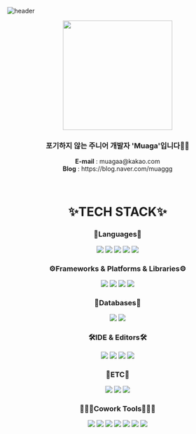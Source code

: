 ![header](https://capsule-render.vercel.app/api?type=transparent&fontColor=703ee5&height=200&section=header&text=Muaga's%20GitHub)

<div align='center'>
  <img src='https://i.pinimg.com/564x/1d/0f/5e/1d0f5e8d7b707f529b4ed3dd12d02d90.jpg' width=250px>
  <h3>포기하지 않는 주니어 개발자 'Muaga'입니다👩‍💻</h3>
  <strong>E-mail</strong> : muagaa@kakao.com
  <br>
  <strong>Blog</strong> : https://blog.naver.com/muaggg
</div>
<br>
<br>

<div align='center'>
<h1>✨TECH STACK✨</h1> 
</div>

<h3 align='center'>📖Languages📖</h3>
<div align='center'>
 <img src="https://img.shields.io/badge/java-%23ED8B00.svg?style=for-the-badge&logo=openjdk&logoColor=white"/>
 <img src="https://img.shields.io/badge/html5-%23E34F26.svg?style=for-the-badge&logo=html5&logoColor=white"/>
 <img src="https://img.shields.io/badge/css3-%231572B6.svg?style=for-the-badge&logo=css3&logoColor=white"/>
 <img src="https://img.shields.io/badge/javascript-%23323330.svg?style=for-the-badge&logo=javascript&logoColor=%23F7DF1E"/>
 <img src="https://img.shields.io/badge/dart-%230175C2.svg?style=for-the-badge&logo=dart&logoColor=white"/>
</div>
<h3 align='center'>⚙️Frameworks & Platforms & Libraries⚙️</h3>
<div align='center'>
  <img src="https://img.shields.io/badge/spring boot-%236DB33F.svg?style=for-the-badge&logo=springboot&logoColor=white"/>
  <img src="https://img.shields.io/badge/JWT-black?style=for-the-badge&logo=JSON%20web%20tokens"/>
  <img src="https://img.shields.io/badge/Flutter-%2302569B.svg?style=for-the-badge&logo=Flutter&logoColor=white"/>
  <img src="https://img.shields.io/badge/bootstrap-%238511FA.svg?style=for-the-badge&logo=bootstrap&logoColor=white"/>

</div>
<h3 align='center'>📂Databases📂</h3>
<div align='center'>
  <img src="https://img.shields.io/badge/mysql-4479A1.svg?style=for-the-badge&logo=mysql&logoColor=white"/>
  <img src="https://img.shields.io/badge/firebase-a08021?style=for-the-badge&logo=firebase&logoColor=ffcd34"/>
</div>
<h3 align='center'>🛠️IDE & Editors🛠️</h3>
<div align='center'>
  <img src="https://img.shields.io/badge/android%20studio-346ac1?style=for-the-badge&logo=android%20studio&logoColor=white"/>
  <img src="https://img.shields.io/badge/IntelliJIDEA-000000.svg?style=for-the-badge&logo=intellij-idea&logoColor=white"/>
  <img src="https://img.shields.io/badge/Visual%20Studio%20Code-0078d7.svg?style=for-the-badge&logo=visual-studio-code&logoColor=white"/>
  <img src="https://img.shields.io/badge/Eclipse-FE7A16.svg?style=for-the-badge&logo=Eclipse&logoColor=white"/>
</div>
<h3 align='center'>🔩ETC🔩</h3>
<div align='center'>
  <img src="https://img.shields.io/badge/Gradle-02303A.svg?style=for-the-badge&logo=Gradle&logoColor=white"/>
  <img src="https://img.shields.io/badge/apache%20tomcat-%23F8DC75.svg?style=for-the-badge&logo=apache-tomcat&logoColor=black"/>
  <img src="https://img.shields.io/badge/junit5-%25A162.svg?style=for-the-badge&logo=junit5&logoColor=white"/>
</div>
<h3 align='center'>🧑‍🤝‍🧑Cowork Tools🧑‍🤝‍🧑</h3>
<div align='center'>
  <img src="https://img.shields.io/badge/git-%23F05033.svg?style=for-the-badge&logo=git&logoColor=white"/>
  <img src="https://img.shields.io/badge/github-%23121011.svg?style=for-the-badge&logo=github&logoColor=white"/>
  <img src="https://img.shields.io/badge/Notion-%23000000.svg?style=for-the-badge&logo=notion&logoColor=white"/>
  <img src="https://img.shields.io/badge/Slack-4A154B?style=for-the-badge&logo=slack&logoColor=white"/>
  <img src="https://img.shields.io/badge/Discord-%235865F2.svg?style=for-the-badge&logo=discord&logoColor=white"/>
  <img src="https://img.shields.io/badge/Postman-FF6C37?style=for-the-badge&logo=postman&logoColor=white"/>
  <img src="https://img.shields.io/badge/figma-%23F24E1E.svg?style=for-the-badge&logo=figma&logoColor=white"/>
</div>
<br>




